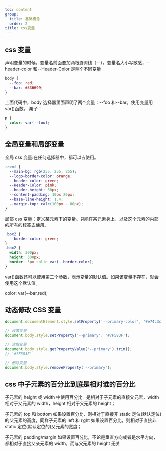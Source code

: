 ```yaml
---
toc: content
group:
  title: 基础概念
  order: 2
title: css变量
---
```


## css 变量

声明变量的时候，变量名前面要加两根连词线（--）。变量名大小写敏感，--header-color 和--Header-Color 是两个不同变量

```css
body {
  --foo: red;
  --bar: #336699;
}
```

上面代码中，body 选择器里面声明了两个变量：--foo 和--bar。使用变量用 var()函数。
栗子：

```css
p {
  color: var(--foo);
}
```

## 全局变量和局部变量

全局 css 变量:在任何选择器中，都可以去使用。

```css
:root {
  --main-bg: rgb(255, 255, 255);
  --logo-border-color: orange;
  --header-color: green;
  --Header-Color: pink;
  --header-height: 68px;
  --content-padding: 10px 20px;
  --base-line-height: 1.4;
  --margin-top: calc(100px - 80px);
}
```

局部 css 变量：定义某元素下的变量。只能在某元素身上，以及这个元素的内部的所有的标签去使用。

```css
.box2 {
  --border-color: green;
}
.box2 {
  width: 300px;
  height: 300px;
  border: 5px solid var(--border-color);
}
```

var()函数还可以使用第二个参数，表示变量的默认值。如果该变量不存在，就会使用这个默认值。

color: var(--bar,red);

## 动态修改 CSS 变量

```js
document.documentElement.style.setProperty('--primary-color', '#e74c3c');

// 设置变量
document.body.style.setProperty('--primary', '#7F583F');

// 读取变量
document.body.style.getPropertyValue('--primary').trim();
// '#7F583F'

// 删除变量
document.body.style.removeProperty('--primary');
```

## css 中子元素的百分比到底是相对谁的百分比

子元素的 height 或 width 中使用百分比，是相对于子元素的直接父元素，width 相对于父元素的 width，height 相对于父元素的 height；

子元素的 top 和 bottom 如果设置百分比，则相对于直接非 static 定位(默认定位)的父元素的高度，同样子元素的 left 和 right 如果设置百分比，则相对于直接非 static 定位(默认定位的)父元素的宽度；

子元素的 padding/margin 如果设置百分比，不论是垂直方向或者是水平方向，都相对于直接父亲元素的 width，而与父元素的 height 无关
